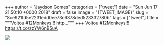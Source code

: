 
+++
author = "Jaydson Gomes"
categories = ["tweet"]
date = "Sun Jun 17 21:50:10 +0000 2018"
draft = false
image = "{TWEET_IMAGE}"
slug = "8ce921fd5e2231edd0ee73c6378ded523332780b"
tags = ["tweet"]
title = """Voltou #12Monkeys!!! http..."""
+++
Voltou #12Monkeys!!! https://t.co/zzYW6nB5uA

![](/images/tweet-media/1008466859375648768-Df7LQgrXUAAX3Lv.jpg)
